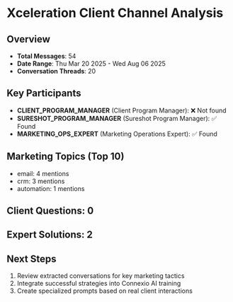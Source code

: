 # Xceleration Client Channel Analysis

## Overview
- **Total Messages**: 54
- **Date Range**: Thu Mar 20 2025 - Wed Aug 06 2025
- **Conversation Threads**: 20

## Key Participants
- **CLIENT_PROGRAM_MANAGER** (Client Program Manager): ❌ Not found
- **SURESHOT_PROGRAM_MANAGER** (Sureshot Program Manager): ✅ Found
- **MARKETING_OPS_EXPERT** (Marketing Operations Expert): ✅ Found

## Marketing Topics (Top 10)
- email: 4 mentions
- crm: 3 mentions
- automation: 1 mentions

## Client Questions: 0
## Expert Solutions: 2

## Next Steps
1. Review extracted conversations for key marketing tactics
2. Integrate successful strategies into Connexio AI training
3. Create specialized prompts based on real client interactions
